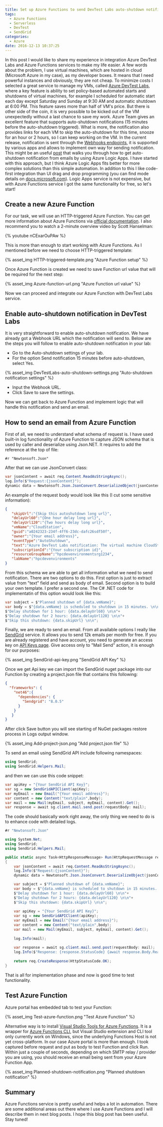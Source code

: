 ```yaml
---
title: Set up Azure Functions to send DevTest Labs auto-shutdown notification
tags:
  - Azure Functions
  - Serverless
  - DevTest
  - SendGrid
categories:
  - Azure
date: 2016-12-13 10:37:25
---
```



In this post I would like to share my experience in integration Azure DevTest Labs and Azure Functions services to make my life easier. A few words about the problem, I use virtual machines, which are hosted in cloud (Microsoft Azure in my case), as my developer boxes. It means that I need powerful instances and obviously, they are not cheap. To minimize costs I selected a great service to manage my VMs, called [Azure DevTest Labs](https://azure.microsoft.com/en-us/services/devtest-lab/), where a key feature is ability to set policy-based automated starts and shutdowns of virtual machines, for example I scheduled for automatic start each day except Saturday and Sunday at 9:30 AM and automatic shutdown at 6:00 PM. This feature saves more than half of VM's price. But there is other side of the coin, it is very possible to be kicked out of the VM unexpectedly without a last chance to save my work. Azure Team gives an excellent feature that supports auto-shutdown notifications (15 minutes before the auto-shutdown triggered). What is more, the notification also provides links for each VM to skip the auto-shutdown for this time, snooze for an hour or 2 hours, so I can keep working on the VM.
In the current release, notification is sent through the [Webhooks endpoints](https://en.wikipedia.org/wiki/Webhook), it is supported by various apps and allows to implement own way for sending notification. This might be an useful [post](https://blogs.msdn.microsoft.com/devtestlab/2016/08/30/set-up-devtest-labs-to-send-auto-shutdown-notification/) that walks you through how to get auto-shutdown notification from emails by using Azure Logic Apps. I have started with this approach, but I think Azure Logic Apps fits better for more complex solutions than this simple automation. In addition to this I like code-first integration than UI drag and drop programming (you can find mode details on [docs.microsoft.com](https://docs.microsoft.com/en-us/azure/azure-functions/functions-compare-logic-apps-ms-flow-webjobs)). Logic Apps service is not expensive, but with Azure Functions service I got the same functionality for free, so let's start!

## Create a new Azure Function

For our task, we will use an HTTP-triggered Azure Function. You can get more information about Azure Functions via [official documentation](https://azure.microsoft.com/en-in/services/functions/). I also recommend you to watch a 2-minute overview video by Scott Hanselman:

{% youtube nCExarOuPAw %}

This is more than enough to start working with Azure Functions. As I mentioned before we need to choose HTTP-triggered template:

{% asset_img HTTP-triggered-template.png "Azure Function setup" %}

Once Azure Function is created we need to save Function url value that will be required for the next step:

{% asset_img Azure-function-url.png "Azure Function url value" %}

Now we can proceed and integrate our Azure Function with DevTest Labs service.

## Enable auto-shutdown notification in DevTest Labs

It is very straightforward to enable auto-shutdown notification. We have already got a Webhook URL which the notification will send to. Below are the steps you will follow to enable auto-shutdown notification in your lab:

- Go to the Auto-shutdown settings of your lab.
- For the option Send notification 15 minutes before auto-shutdown, select Yes.

{% asset_img DevTestLabs-auto-shutdown-settings.png "Auto-shutdown notification settings" %}

- Input the Webhook URL.
- Click Save to save the settings.

Now we can get back to Azure Function and implement logic that will handle this notification and send an email.

## How to send an email from Azure Function

First of all, we need to understand what schema of request is. I have used built-in log functionality of Azure Function to capture JSON schema that is used by caller and deserialize using Json.NET. It requires to add the reference at the top of file:

```
#r "Newtonsoft.Json"
```

After that we can use JsonConvert class:

```cs
var jsonContent = await req.Content.ReadAsStringAsync();
log.Info($"Request:{jsonContent}");
dynamic data = Newtonsoft.Json.JsonConvert.DeserializeObject(jsonContent);
```

An example of the request body would look like this (I cut some sensitive information):

```json
{
   "skipUrl":"{Skip this autoshutdown long url}",
   "delayUrl60":"{One hour delay long url}",
   "delayUrl120":"{Two hours delay long url}",
   "vmName":"CloudStation",
   "guid":"a0242323-234f-4ff6-23dc-dafc26sdf50f",
   "owner":"{Your email address}",
   "eventType":"AutoShutdown",
   "text":"Azure DevTest Labs notification: The virtual machine CloudStation in lab hpcdevenvironments with subscriptionId {Your subscription id} is scheduled for automatic shutdown in 15 minutes. Machine user is {Your email address}. <https://prod.skipdelay.vsdth.visualstudio.com/skip?...|Skip> this autoshutdown. <https://prod.skipdelay.vsdth.visualstudio.com/delay?...|Delay one hour>. <https://prod.skipdelay.vsdth.visualstudio.com/delay? ...|Delay two hours>.",
   "subscriptionId":"{Your subscription id}",
   "resourceGroupName":"hpcdevenvironmentsrg1234",
   "labName":"hpcdevenvironments"
}
```

From this schema we are able to get all information what we need to send notification. There are two options to do this. First option is just to extract value from "text" field and send as body of email. Second option is to build your own template. I prefer a second one. The C# .NET code for implementatin of this option would look like this:

```cs
var subject = $"Planned shutdown of {data.vmName}";
var body = $"{data.vmName} is scheduled to shutdown in 15 minutes. \n\n"+
$"Delay shutdown for 1 hour: {data.delayUrl60} \n\n"+
$"Delay shutdown for 2 hours: {data.delayUrl120} \n\n"+
$"Skip this shutdown: {data.skipUrl} \n\n";
```

Finally, we are ready to send an email. From all available options I really like [SendGrid](https://sendgrid.com/) service. It allows you to send 12k emails per month for free. If you are already registered and have account, you need to generate an access key on [API Keys page](https://app.sendgrid.com/settings/api_keys). Give access only to "Mail Send" action, it is enough for our purposes:

{% asset_img SendGrid-api-key.png "SendGrid API Key" %}

Once we get Api key we can import the SendGrid nuget package into our Function by creating a project.json file that contains this following:

```json
{
  "frameworks": {
    "net46":{
      "dependencies": {
        "Sendgrid": "8.0.5"
      }
    }
   }
}
```

After click Save button you will see starting of NuGet packages restore process in Logs output window.

{% asset_img Add-project-json.png "Add project.json file" %}

To send an email using SendGrid API include following namespaces:

```cs
using SendGrid;
using SendGrid.Helpers.Mail;
```
and then we can use this code snippet:

```cs
var apiKey = "{Your SendGrid API Key}";
var sg = new SendGridAPIClient(apiKey);
var myEmail = new Email("{Your email address}");
var content = new Content("text/plain",body);
var mail = new Mail(myEmail, subject, myEmail, content).Get();
var response = await sg.client.mail.send.post(requestBody: mail);
```

The code should basically work right away, the only thing we need to do is to enhance code with detailed logs. 

```cs
#r "Newtonsoft.Json"

using System.Net;
using SendGrid;
using SendGrid.Helpers.Mail;

public static async Task<HttpResponseMessage> Run(HttpRequestMessage req, TraceWriter log)
{
    var jsonContent = await req.Content.ReadAsStringAsync();
    log.Info($"Request:{jsonContent}");
    dynamic data = Newtonsoft.Json.JsonConvert.DeserializeObject(jsonContent);

    var subject = $"Planned shutdown of {data.vmName}";
    var body = $"{data.vmName} is scheduled to shutdown in 15 minutes. \n\n"+
    $"Delay shutdown for 1 hour: {data.delayUrl60} \n\n"+
    $"Delay shutdown for 2 hours: {data.delayUrl120} \n\n"+
    $"Skip this shutdown: {data.skipUrl} \n\n";
    
    var apiKey = "{Your SendGrid API Key}";
    var sg = new SendGridAPIClient(apiKey);
    var myEmail = new Email("{Your email address}");
    var content = new Content("text/plain",body);
    var mail = new Mail(myEmail, subject, myEmail, content).Get();
    
    log.Info(mail);
    
    var response = await sg.client.mail.send.post(requestBody: mail);
    log.Info($"Response: {response.StatusCode} {await response.Body.ReadAsStringAsync()}");
    
    return req.CreateResponse(HttpStatusCode.OK);
}
```
That is all for implementation phase and now is good time to test functionality.

## Test Azure Function

Azure portal has embedded tab to test your Function:

{% asset_img Test-azure-function.png "Test Azure Function" %}

Alternative way is to install [Visual Studio Tools for Azure Functions](https://blogs.msdn.microsoft.com/webdev/2016/12/01/visual-studio-tools-for-azure-functions/). It is a wrapper for [Azure Functions CLI](https://www.npmjs.com/package/azure-functions-cli), but Visual Studio extension and CLI tool only currently work on Windows, since the underlying Functions Host is not yet cross-platform.
In our case Azure portal is more than enough. I took captured before request and put as body to test Function and click Run. Within just a couple of seconds, depending on which SMTP relay / provider you are using, you should receive an email being sent from your Azure Function App.

{% asset_img Planned-shutdown-notification.png "Planned shutdown notification" %}

## Summary

Azure Functions service is pretty useful and helps a lot in automation. There are some additional areas out there where I use Azure Functions and I will describe them in next blog posts. I hope this blog post has been useful. Stay tuned!